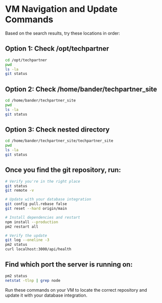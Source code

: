 # VM Navigation and Update Commands

Based on the search results, try these locations in order:

## Option 1: Check /opt/techpartner
```bash
cd /opt/techpartner
pwd
ls -la
git status
```

## Option 2: Check /home/bander/techpartner_site  
```bash
cd /home/bander/techpartner_site
pwd
ls -la
git status
```

## Option 3: Check nested directory
```bash
cd /home/bander/techpartner_site/techpartner_site
pwd
ls -la
git status
```

## Once you find the git repository, run:
```bash
# Verify you're in the right place
git status
git remote -v

# Update with your database integration
git config pull.rebase false
git reset --hard origin/main

# Install dependencies and restart
npm install --production
pm2 restart all

# Verify the update
git log --oneline -3
pm2 status
curl localhost:3000/api/health
```

## Find which port the server is running on:
```bash
pm2 status
netstat -tlnp | grep node
```

Run these commands on your VM to locate the correct repository and update it with your database integration.